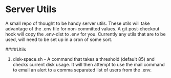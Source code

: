 Server Utils
===

A small repo of thought to be handy server utils.  These utils will take advantage 
of the .env file for non-committed values.  A git post-checkout hook will copy the
.env-dist to .env for you. Currently any utils that are to be used, will need to be
set up in a cron of some sort.



####Utils
1. disk-space.sh - A command that takes a threshold (default 85) and checks current
disk usage.  It will then attempt to use the mail command to email an alert to
a comma separated list of users from the .env.
